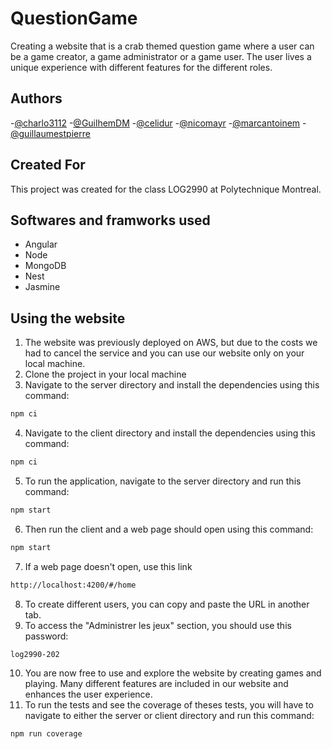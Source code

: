 # QuestionGame

Creating a website that is a crab themed question game where a user can be a game creator, a game administrator or a game user. The user lives a unique experience with different features for the different roles.

## Authors

-[@charlo3112](https://github.com/charlo3112)
-[@GuilhemDM](https://github.com/GuilhemDM)
-[@celidur](https://github.com/celidur)
-[@nicomayr](https://github.com/nicomayr)
-[@marcantoinem](https://github.com/marcantoinem)
-[@guillaumestpierre](https://github.com/guillaumestpierre)

## Created For

This project was created for the class LOG2990 at Polytechnique Montreal.

## Softwares and framworks used
- Angular
- Node
- MongoDB
- Nest
- Jasmine

## Using the website

1. The website was previously deployed on AWS, but due to the costs we had to cancel the service and you can use our website only on your local machine.
2. Clone the project in your local machine
3. Navigate to the server directory and install the dependencies using this command:
```bash
npm ci
```
4. Navigate to the client directory and install the dependencies using this command:
```bash
npm ci
```
5. To run the application, navigate to the server directory and run this command:
```bash
npm start
```
6. Then run the client and a web page should open using this command:
```bash
npm start
```
7. If a web page doesn't open, use this link
```bash
http://localhost:4200/#/home
```
8. To create different users, you can copy and paste the URL in another tab.
9. To access the "Administrer les jeux" section, you should use this password:
```bash
log2990-202
```
10. You are now free to use and explore the website by creating games and playing. Many different features are included in our website and enhances the user experience.
11. To run the tests and see the coverage of theses tests, you will have to navigate to either the server or client directory and run this command:
```bash
npm run coverage
```
